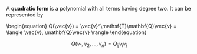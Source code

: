 A **quadratic form** is a polynomial with all terms having degree two. It can be represented by

\begin{equation}
Q(\vec{v}) = \vec{v}^\mathsf{T}\mathbf{Q}\vec{v} = \langle \vec{v}, \mathbf{Q}\vec{v} \rangle
\end{equation}

$$
Q(v_1, v_2, \dots, v_n) = Q_{ij}v_i v_j
$$